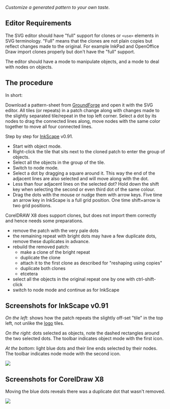 _Customize a generated pattern to your own taste._


Editor Requirements
-------------------

The SVG editor should have "full" support for clones or `<use>` elements in SVG terminology. "Full" means that the clones are not plain copies but reflect changes made to the original. For example InkPad and OpenOffice Draw import clones properly but don't have the "full" support.

The editor should have a mode to manipulate objects, and a mode to deal with nodes on objects.


The procedure
-------------

In short:

Download a pattern-sheet from [GroundForge] and open it with the SVG editor. 
All tiles (or repeats) in a patch change along with changes made to the slightly separated tile/repeat in the top left corner. Select a dot by its nodes to drag the connected lines along, move nodes with the same color together to move all four connected lines.

[InkScape]: http://inkscape.org
[GroundForge]: https://d-bl.github.io/GroundForge/

Step by step for [InkScape] v0.91.

* Start with object mode.
* Right-click the tile that sits next to the cloned patch to enter the group of objects.
* Select all the objects in the group of the tile.
* Switch to node mode.
* Select a dot by dragging a square around it. This way the end of the adjacent lines are also selected and will move along with the dot.
* Less than four adjacent lines on the selected dot? Hold down the shift key when selecting the second or even third dot of the same colour.
* Drag the dots with the mouse or nudge them with arrow keys. Five time an arrow key in InkScape is a full grid position. One time shift+arrow is two grid positions.

CorelDRAW X8 does support clones, but does not import them correctly and hence needs some preparations.

* remove the patch with the very pale dots
* the remaining repeat with bright dots may have a few duplicate dots, remove these duplicates in advance.
* rebuild the removed patch:
  * make a clone of the bright repeat
  * duplicate the clone
  * attach it to the first clone as described for "reshaping using copies"
  * duplicate both clones
  * etcetera
* select all the objects in the original repeat one by one with ctrl-shift-click
* switch to node mode and continue as for InkScape


Screenshots for InkScape v0.91
------------------------------

_On the left_: shows how the patch repeats the slightly off-set "tile" in the top left, not unlike the [logo] tiles.

_On the right_: dots selected as objects, note the dashed rectangles around the two selected dots. The toolbar indicates object mode with the first icon.

_At the bottom_: light blue dots and their line ends selected by their nodes. The toolbar indicates node mode with the second icon.

[logo]: https://d-bl.github.io/GroundForge/images/logo-medium.png
![](https://raw.githubusercontent.com/wiki/d-bl/GroundForge/images/reshape-using-clones.png)

Screenshots for CorelDraw X8
----------------------------

Moving the blue dots reveals there was a duplicate dot that wasn't removed.

![](https://raw.githubusercontent.com/wiki/d-bl/GroundForge/images/reshape-with-cdr.png)
